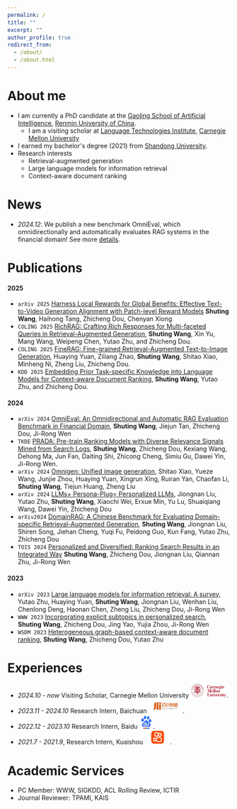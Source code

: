 ```yaml
---
permalink: /
title: ""
excerpt: ""
author_profile: true
redirect_from: 
  - /about/
  - /about.html
---
```


<span class='anchor' id='about-me'></span>

# About me
- I am currently a PhD candidate at the [Gaoling School of Artificial Intelligence](https://ai.ruc.edu.cn/), [Renmin University of China](https://www.ruc.edu.cn/). 
  - I am a visiting scholar at  [Language Technologies Institute](https://www.lti.cs.cmu.edu/), [Carnegie Mellon University](https://www.cmu.edu/) 
- I earned my bachelor's degree (2021) from [Shandong University](https://www.en.sdu.edu.cn).
- Research interests
  - Retrieval-augmented generation
  - Large language models for information retrieval
  - Context-aware document ranking

# News
- *2024.12*: We publish a new benchmark OmniEval, which omnidirectionally and automatically evaluates RAG systems in the financial domain! See more [details](https://arxiv.org/abs/2412.13018).

# Publications 
#### 2025
- ``arXiv 2025`` [Harness Local Rewards for Global Benefits: Effective Text-to-Video Generation Alignment with Patch-level Reward Models](https://arxiv.org/abs/2502.06812) **Shuting Wang**, Haihong Tang, Zhicheng Dou, Chenyan Xiong
- ``COLING 2025`` [RichRAG: Crafting Rich Responses for Multi-faceted Queries in Retrieval-Augmented Generation](https://aclanthology.org/2025.coling-main.750/), **Shuting Wang**, Xin Yu, Mang Wang, Weipeng Chen, Yutao Zhu, and Zhicheng Dou.
- ``COLING 2025`` [FineRAG: Fine-grained Retrieval-Augmented Text-to-Image Generation](https://aclanthology.org/2025.coling-main.741.pdf), Huaying Yuan, Ziliang Zhao, **Shuting Wang**, Shitao Xiao, Minheng Ni, Zheng Liu, Zhicheng Dou.
- ``KDD 2025`` [Embedding Prior Task-specific Knowledge into Language Models for Context-aware Document Ranking](), **Shuting Wang**, Yutao Zhu, and Zhicheng Dou.


#### 2024
- ``arXiv 2024`` [OmniEval: An Omnidirectional and Automatic RAG Evaluation Benchmark in Financial Domain](https://arxiv.org/abs/2412.13018), **Shuting Wang**, Jiejun Tan, Zhicheng Dou, Ji-Rong Wen
- ``TKDE`` [PRADA: Pre-train Ranking Models with Diverse Relevance Signals Mined from Search Logs](https://ieeexplore.ieee.org/abstract/document/10807115), **Shuting Wang**, Zhicheng Dou, Kexiang Wang, Dehong Ma, Jun Fan, Daiting Shi, Zhicong Cheng, Simiu Gu, Dawei Yin, Ji-Rong Wen.
- ``arXiv 2024`` [Omnigen: Unified image generation](https://arxiv.org/abs/2409.11340), Shitao Xiao, Yueze Wang, Junjie Zhou, Huaying Yuan, Xingrun Xing, Ruiran Yan, Chaofan Li, **Shuting Wang**, Tiejun Huang, Zheng Liu
- ``arXiv 2024`` [LLMs+ Persona-Plug= Personalized LLMs](https://arxiv.org/abs/2409.11901), Jiongnan Liu, Yutao Zhu, **Shuting Wang**, Xiaochi Wei, Erxue Min, Yu Lu, Shuaiqiang Wang, Dawei Yin, Zhicheng Dou
- ``arXiv2024`` [DomainRAG: A Chinese Benchmark for Evaluating Domain-specific Retrieval-Augmented Generation](https://arxiv.org/abs/2406.05654), **Shuting Wang**, Jiongnan Liu, Shiren Song, Jiehan Cheng, Yuqi Fu, Peidong Guo, Kun Fang, Yutao Zhu, Zhicheng Dou
- ``TOIS 2024`` [Personalized and Diversified: Ranking Search Results in an Integrated Way](https://dl.acm.org/doi/full/10.1145/3631989) **Shuting Wang**, Zhicheng Dou, Jiongnan Liu, Qiannan Zhu, Ji-Rong Wen

#### 2023
- ``arXiv 2023`` [Large language models for information retrieval: A survey](https://arxiv.org/abs/2308.07107), Yutao Zhu, Huaying Yuan, **Shuting Wang**, Jiongnan Liu, Wenhan Liu, Chenlong Deng, Haonan Chen, Zheng Liu, Zhicheng Dou, Ji-Rong Wen
- ``WWW 2023`` [Incorporating explicit subtopics in personalized search](https://dl.acm.org/doi/abs/10.1145/3543507.3583488), **Shuting Wang**, Zhicheng Dou, Jing Yao, Yujia Zhou, Ji-Rong Wen
- ``WSDM 2023`` [Heterogeneous graph-based context-aware document ranking](https://dl.acm.org/doi/abs/10.1145/3539597.3570390), **Shuting Wang**, Zhicheng Dou, Yutao Zhu

# Experiences
- *2024.10 - now* Visiting Scholar, Carnegie Mellon University <img src="../images/cmu.jpeg" style="height: 32px;">. 
- *2023.11 - 2024.10* Research Intern, Baichuan <img src="../images/baichuan.jpeg" style="height: 32px;">. 
- *2022.12 - 2023.10* Research Intern, Baidu <img src="../images/baidu.jpg" style="height: 32px;">. 
- *2021.7 - 2021.9*, Research Intern, Kuaishou <img src="../images/kuaishou.jpg" style="height: 32px;">. 

# Academic Services
- PC Member: WWW, SIGKDD, ACL Rolling Review, ICTIR
- Journal Reviewer: TPAMI, KAIS
